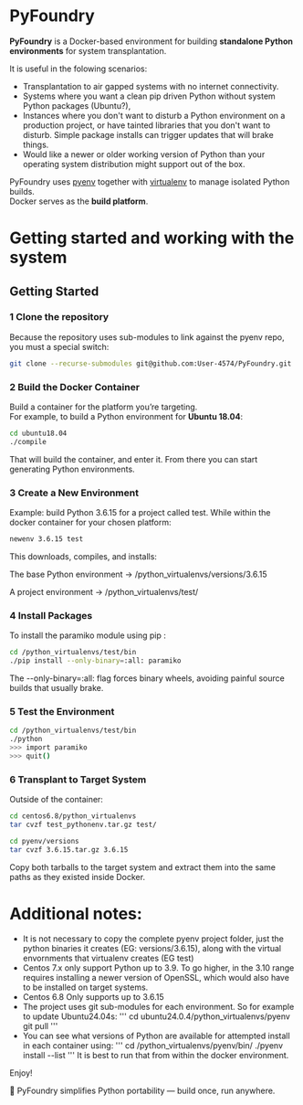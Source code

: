 # PyFoundry
**PyFoundry** is a Docker-based environment for building **standalone Python environments** for system transplantation.

It is useful in the folowing scenarios:
* Transplantation to air gapped systems with no internet connectivity.
* Systems where you want a clean pip driven Python without system Python packages (Ubuntu?),
* Instances where you don't want to disturb a Python environment on a production project, or have tainted libraries that you don't want to disturb. Simple package installs can trigger updates that will brake things.
* Would like a newer or older working version of Python than your operating system distribution might support out of the box.

PyFoundry uses [pyenv](https://github.com/pyenv/pyenv) together with [virtualenv](https://virtualenv.pypa.io/en/latest/) to manage isolated Python builds.  
Docker serves as the **build platform**.

# Getting started and working with the system
## Getting Started

### 1 Clone the repository
Because the repository uses sub-modules to link against the pyenv repo, you must a special switch:
```bash
git clone --recurse-submodules git@github.com:User-4574/PyFoundry.git
```
### 2 Build the Docker Container
Build a container for the platform you’re targeting.  
For example, to build a Python environment for **Ubuntu 18.04**:
```bash
cd ubuntu18.04
./compile
```
That will build the container, and enter it. From there you can start generating Python environments.

### 3 Create a New Environment
Example: build Python 3.6.15 for a project called test. While within the docker container for your chosen platform:
```bash
newenv 3.6.15 test
```
This downloads, compiles, and installs:

The base Python environment → /python_virtualenvs/versions/3.6.15

A project environment → /python_virtualenvs/test/

### 4 Install Packages
To install the paramiko module using pip :
```bash
cd /python_virtualenvs/test/bin
./pip install --only-binary=:all: paramiko
```
The --only-binary=:all: flag forces binary wheels, avoiding painful source builds that usually brake.


### 5 Test the Environment
```bash
cd /python_virtualenvs/test/bin
./python
>>> import paramiko
>>> quit()
```

### 6 Transplant to Target System

Outside of the container:
```bash
cd centos6.8/python_virtualenvs
tar cvzf test_pythonenv.tar.gz test/

cd pyenv/versions
tar cvzf 3.6.15.tar.gz 3.6.15
```

Copy both tarballs to the target system and extract them into the same paths as they existed inside Docker.



# Additional notes:
* It is not necessary to copy the complete pyenv project folder, just the python binaries it creates (EG: versions/3.6.15), along with the virtual envornments that virtualenv creates (EG test)
* Centos 7.x only support Python up to 3.9. To go higher, in the 3.10 range requires installing a newer version of OpenSSL, which would also have to be installed on target systems.
* Centos 6.8 Only supports up to 3.6.15
* The project uses git sub-modules for each environment. So for example to update Ubuntu24.04s:
'''
cd ubuntu24.0.4/python_virtualenvs/pyenv
git pull
'''
* You can see what versions of Python are available for attempted install in each container using:
'''
cd /python_virtualenvs/pyenv/bin/
./pyenv install --list
'''
It is best to run that from within the docker environment.

Enjoy!

🎉 PyFoundry simplifies Python portability — build once, run anywhere.
